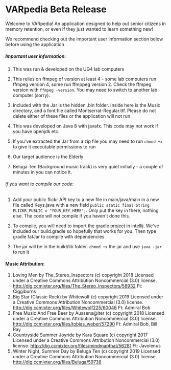 # VARpedia Beta Release
Welcome to VARpedia! An application designed to help out senior citizens in memory retention, or even if they just wanted to learn something new!  
  
  We recommend checking out the important user information section below before using the application
##### Important user information:
1. This was run & developed on the UG4 lab computers

2. This relies on ffmpeg of version at least 4 - some lab computers run ffmpeg version 4, some run ffmppeg version 2. Check the ffmpeg version with `ffmpeg -version`. You may need to switch to another lab computer (sorry).

3. Included with the Jar is the hidden .bin folder. Inside here is the Music directory, and a font file called Montserrat-Regular.ttf. Please do not delete either of these files or the application will not run

4. This was developed on Java 8 with javafx. This code may not work if you have openjdk etc.

5. If you've extracted the Jar from a zip file you may need to run `chmod +x` to give it executable permissions to run

6. Our target audience is the Elderly

7. Beluga Ten (Background music track) is very quiet initially - a couple of minutes in you can notice it.

###### If you want to compile our code:
1. Add your public flickr API key to a new file in main/java/main in a new file called Keys.java with a new field `public static final String FLICKR_PUBLIC = "YOUR_KEY_HERE";`. Only put the key in there, nothing else. The code will not compile if you haven't done this.

2. To compile, you will need to import the gradle project in intellij. We've included our build.gradle so hopefully that works for you. Then type gradle fatJar to compile with dependencies

3. The jar will be in the build/lib folder. `chmod +x` the jar and use `java -jar` to run it

#### Music Attribution:
1. Loving Men by The_Stereo_Inspectors (c) copyright 2018 Licensed under a Creative Commons Attribution Noncommercial  (3.0) license. http://dig.ccmixter.org/files/The_Stereo_Inspectors/58932 Ft: Ciggiburns
2. Big Star (Classic Rock) by Whitewolf (c) copyright 2019 Licensed under a Creative Commons Attribution Noncommercial  (3.0) license. http://dig.ccmixter.org/files/Whitewolf225/60046 Ft: Admiral Bob
3. Free Music And Free Beer by Aussens@iter (c) copyright 2018 Licensed under a Creative Commons Attribution Noncommercial  (3.0) license. http://dig.ccmixter.org/files/tobias_weber/57290 Ft: Admiral Bob, Bill Ray
4. Countryside Summer Joyride by Kara Square (c) copyright 2017 Licensed under a Creative Commons Attribution Noncommercial  (3.0) license. http://dig.ccmixter.org/files/mindmapthat/56281 Ft: Javolenus
5. Winter Night, Summer Day by Beluga Ten (c) copyright 2019 Licensed under a Creative Commons Attribution Noncommercial  (3.0) license. http://dig.ccmixter.org/files/Beluga/59738 
